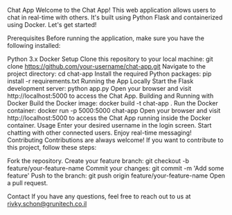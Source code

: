 
Chat App
Welcome to the Chat App! This web application allows users to chat in real-time with others. It's built using Python Flask and containerized using Docker. Let's get started!

Prerequisites
Before running the application, make sure you have the following installed:

Python 3.x
Docker
Setup
Clone this repository to your local machine:
git clone https://github.com/your-username/chat-app.git
Navigate to the project directory:
cd chat-app
Install the required Python packages:
pip install -r requirements.txt
Running the App Locally
Start the Flask development server:
python app.py
Open your browser and visit http://localhost:5000 to access the Chat App.
Building and Running with Docker
Build the Docker image:
docker build -t chat-app .
Run the Docker container:
docker run -p 5000:5000 chat-app
Open your browser and visit http://localhost:5000 to access the Chat App running inside the Docker container.
Usage
Enter your desired username in the login screen.
Start chatting with other connected users.
Enjoy real-time messaging!
Contributing
Contributions are always welcome! If you want to contribute to this project, follow these steps:

Fork the repository.
Create your feature branch: git checkout -b feature/your-feature-name
Commit your changes: git commit -m 'Add some feature'
Push to the branch: git push origin feature/your-feature-name
Open a pull request.

Contact
If you have any questions, feel free to reach out to us at rivky.schon@grunitech.co.il
